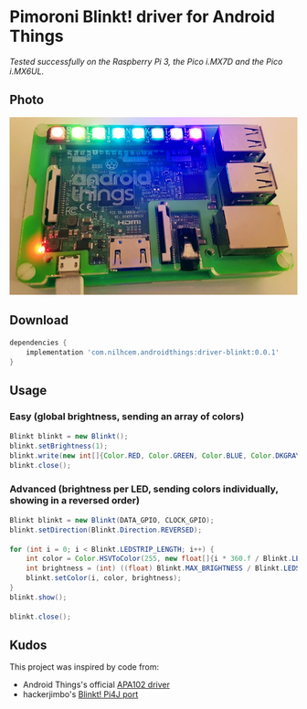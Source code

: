 # Pimoroni Blinkt! driver for Android Things

_Tested successfully on the Raspberry Pi 3, the Pico i.MX7D and the Pico i.MX6UL._


## Photo

![photo]


## Download

```groovy
dependencies {
    implementation 'com.nilhcem.androidthings:driver-blinkt:0.0.1'
}
```


## Usage

### Easy (global brightness, sending an array of colors)
```java
Blinkt blinkt = new Blinkt();
blinkt.setBrightness(1);
blinkt.write(new int[]{Color.RED, Color.GREEN, Color.BLUE, Color.DKGRAY, Color.YELLOW, Color.MAGENTA, Color.CYAN, 0xFF9B6E26});
blinkt.close();
```

### Advanced (brightness per LED, sending colors individually, showing in a reversed order)
```java
Blinkt blinkt = new Blinkt(DATA_GPIO, CLOCK_GPIO);
blinkt.setDirection(Blinkt.Direction.REVERSED);

for (int i = 0; i < Blinkt.LEDSTRIP_LENGTH; i++) {
    int color = Color.HSVToColor(255, new float[]{i * 360.f / Blinkt.LEDSTRIP_LENGTH, 1.0f, 1.0f});
    int brightness = (int) ((float) Blinkt.MAX_BRIGHTNESS / Blinkt.LEDSTRIP_LENGTH * (i + 1));
    blinkt.setColor(i, color, brightness);
}
blinkt.show();

blinkt.close();
```


## Kudos

This project was inspired by code from:
* Android Things's official [APA102 driver][apa102]
* hackerjimbo's [Blinkt! Pi4J port][hackerjimbo]


[apa102]: https://github.com/androidthings/contrib-drivers/tree/master/apa102
[hackerjimbo]: https://github.com/hackerjimbo/PiJava/
[photo]: https://raw.githubusercontent.com/Nilhcem/blinkt-androidthings/master/assets/photo.jpg
